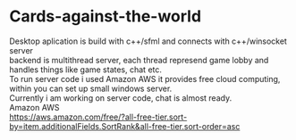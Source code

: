 # Cards-against-the-world
Desktop aplication is build with c++/sfml and connects with c++/winsocket server</br>
backend is multithread server, each thread represend game lobby and handles things like game states, chat etc. </br>
To run server code i used Amazon AWS it provides free cloud computing, within you can set up small windows server. </br>
Currently i am working on server code, chat is almost ready. </br>
Amazon AWS </br>
https://aws.amazon.com/free/?all-free-tier.sort-by=item.additionalFields.SortRank&all-free-tier.sort-order=asc
